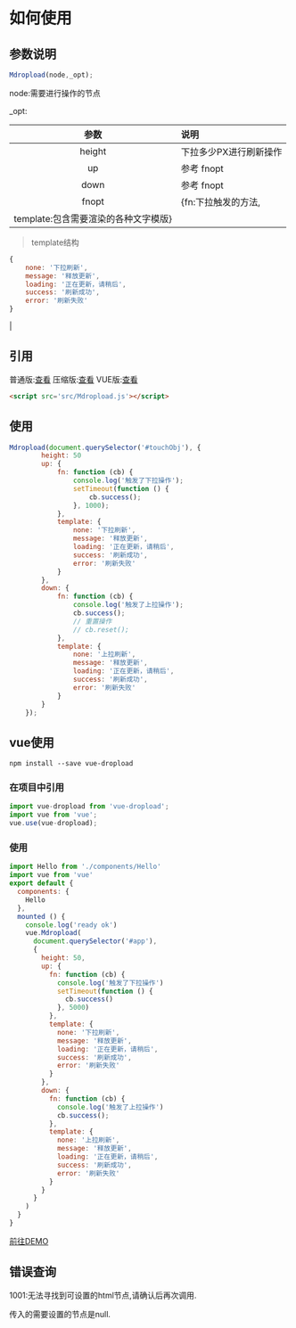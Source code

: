 # 如何使用

## 参数说明
```js
Mdropload(node,_opt);
```
node:需要进行操作的节点

_opt:

|参数|说明|
|:---:|:-----|
|height|下拉多少PX进行刷新操作|
|up|参考 fnopt|
|down|参考 fnopt|
|fnopt|{fn:下拉触发的方法, <br>
            template:包含需要渲染的各种文字模版}|
   
> template结构   
```js
{
    none: '下拉刷新',
    message: '释放更新',
    loading: '正在更新，请稍后',
    success: '刷新成功',
    error: '刷新失败'
}
```
|

## 引用
普通版:[查看](/dist/MDropload.js)
压缩版:[查看](/dist/MDropload.min.js)
VUE版:[查看](/dist/Mdropload.vue.js)
```html
<script src='src/Mdropload.js'></script>
```

## 使用

```js
Mdropload(document.querySelector('#touchObj'), {
        height: 50
        up: {
            fn: function (cb) {
                console.log('触发了下拉操作');
                setTimeout(function () {
                    cb.success();
                }, 1000);
            },
            template: {
                none: '下拉刷新',
                message: '释放更新',
                loading: '正在更新，请稍后',
                success: '刷新成功',
                error: '刷新失败'
            }
        },
        down: {
            fn: function (cb) {
                console.log('触发了上拉操作');
                cb.success();
                // 重置操作
                // cb.reset();
            },
            template: {
                none: '上拉刷新',
                message: '释放更新',
                loading: '正在更新，请稍后',
                success: '刷新成功',
                error: '刷新失败'
            }
        }
    });
```

## vue使用

```
npm install --save vue-dropload
```

### 在项目中引用

```js
import vue-dropload from 'vue-dropload';
import vue from 'vue';
vue.use(vue-dropload);
```

### 使用

```js
import Hello from './components/Hello'
import vue from 'vue'
export default {
  components: {
    Hello
  },
  mounted () {
    console.log('ready ok')
    vue.Mdropload(
      document.querySelector('#app'),
      {
        height: 50,
        up: {
          fn: function (cb) {
            console.log('触发了下拉操作')
            setTimeout(function () {
              cb.success()
            }, 5000)
          },
          template: {
            none: '下拉刷新',
            message: '释放更新',
            loading: '正在更新，请稍后',
            success: '刷新成功',
            error: '刷新失败'
          }
        },
        down: {
          fn: function (cb) {
            console.log('触发了上拉操作')
            cb.success();
          },
          template: {
            none: '上拉刷新',
            message: '释放更新',
            loading: '正在更新，请稍后',
            success: '刷新成功',
            error: '刷新失败'
          }
        }
      }
    )
  }
}
```
[前往DEMO](/example/vueDemo/src/App.vue)

## 错误查询

1001:无法寻找到可设置的html节点,请确认后再次调用.

传入的需要设置的节点是null.


